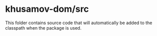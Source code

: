# khusamov-dom/src

This folder contains source code that will automatically be added to the classpath when
the package is used.
